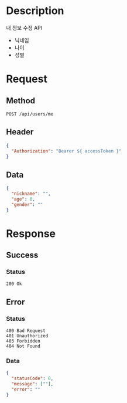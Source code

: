 # Description

내 정보 수정 API

- 닉네임
- 나이
- 성별

# Request

## Method

```
POST /api/users/me
```

## Header

```json
{
  "Authorization": "Bearer ${ accessToken }"
}
```

## Data

```json
{
  "nickname": "",
  "age": 0,
  "gender": ""
}
```

# Response

## Success

### Status

```
200 Ok
```

## Error

### Status

```
400 Bad Request
401 Unauthorized
403 Forbidden
404 Not Found
```

### Data

```json
{
  "statusCode": 0,
  "message": [""],
  "error": ""
}
```
